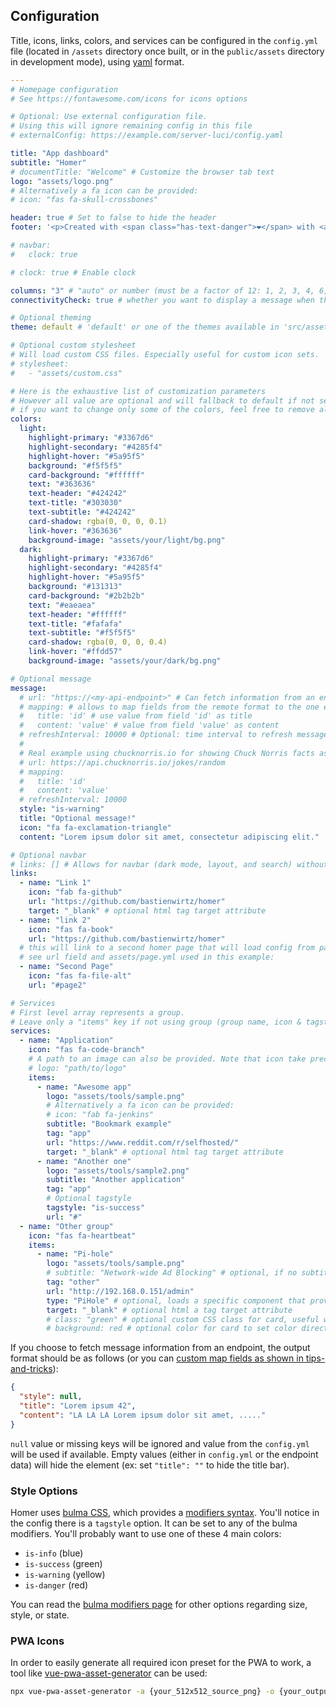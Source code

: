 ## Configuration

Title, icons, links, colors, and services can be configured in the `config.yml` file (located in `/assets` directory once built, or in the `public/assets` directory in development mode), using [yaml](http://yaml.org/) format.

```yaml
---
# Homepage configuration
# See https://fontawesome.com/icons for icons options

# Optional: Use external configuration file. 
# Using this will ignore remaining config in this file
# externalConfig: https://example.com/server-luci/config.yaml

title: "App dashboard"
subtitle: "Homer"
# documentTitle: "Welcome" # Customize the browser tab text
logo: "assets/logo.png"
# Alternatively a fa icon can be provided:
# icon: "fas fa-skull-crossbones"

header: true # Set to false to hide the header
footer: '<p>Created with <span class="has-text-danger">❤️</span> with <a href="https://bulma.io/">bulma</a>, <a href="https://vuejs.org/">vuejs</a> & <a href="https://fontawesome.com/">font awesome</a> // Fork me on <a href="https://github.com/bastienwirtz/homer"><i class="fab fa-github-alt"></i></a></p>' # set false if you want to hide it.

# navbar:
#   clock: true

# clock: true # Enable clock

columns: "3" # "auto" or number (must be a factor of 12: 1, 2, 3, 4, 6, 12)
connectivityCheck: true # whether you want to display a message when the apps are not accessible anymore (VPN disconnected for example)

# Optional theming
theme: default # 'default' or one of the themes available in 'src/assets/themes'.

# Optional custom stylesheet
# Will load custom CSS files. Especially useful for custom icon sets.
# stylesheet:
#   - "assets/custom.css"

# Here is the exhaustive list of customization parameters
# However all value are optional and will fallback to default if not set.
# if you want to change only some of the colors, feel free to remove all unused key.
colors:
  light:
    highlight-primary: "#3367d6"
    highlight-secondary: "#4285f4"
    highlight-hover: "#5a95f5"
    background: "#f5f5f5"
    card-background: "#ffffff"
    text: "#363636"
    text-header: "#424242"
    text-title: "#303030"
    text-subtitle: "#424242"
    card-shadow: rgba(0, 0, 0, 0.1)
    link-hover: "#363636"
    background-image: "assets/your/light/bg.png"
  dark:
    highlight-primary: "#3367d6"
    highlight-secondary: "#4285f4"
    highlight-hover: "#5a95f5"
    background: "#131313"
    card-background: "#2b2b2b"
    text: "#eaeaea"
    text-header: "#ffffff"
    text-title: "#fafafa"
    text-subtitle: "#f5f5f5"
    card-shadow: rgba(0, 0, 0, 0.4)
    link-hover: "#ffdd57"
    background-image: "assets/your/dark/bg.png"

# Optional message
message:
  # url: "https://<my-api-endpoint>" # Can fetch information from an endpoint to override value below.
  # mapping: # allows to map fields from the remote format to the one expected by Homer
  #   title: 'id' # use value from field 'id' as title
  #   content: 'value' # value from field 'value' as content
  # refreshInterval: 10000 # Optional: time interval to refresh message
  #
  # Real example using chucknorris.io for showing Chuck Norris facts as messages:
  # url: https://api.chucknorris.io/jokes/random
  # mapping:
  #   title: 'id'
  #   content: 'value'
  # refreshInterval: 10000
  style: "is-warning"
  title: "Optional message!"
  icon: "fa fa-exclamation-triangle"
  content: "Lorem ipsum dolor sit amet, consectetur adipiscing elit."

# Optional navbar
# links: [] # Allows for navbar (dark mode, layout, and search) without any links
links:
  - name: "Link 1"
    icon: "fab fa-github"
    url: "https://github.com/bastienwirtz/homer"
    target: "_blank" # optional html tag target attribute
  - name: "link 2"
    icon: "fas fa-book"
    url: "https://github.com/bastienwirtz/homer"
  # this will link to a second homer page that will load config from page2.yml and keep default config values as in config.yml file
  # see url field and assets/page.yml used in this example:
  - name: "Second Page"
    icon: "fas fa-file-alt"
    url: "#page2"

# Services
# First level array represents a group.
# Leave only a "items" key if not using group (group name, icon & tagstyle are optional, section separation will not be displayed).
services:
  - name: "Application"
    icon: "fas fa-code-branch"
    # A path to an image can also be provided. Note that icon take precedence if both icon and logo are set.
    # logo: "path/to/logo"
    items:
      - name: "Awesome app"
        logo: "assets/tools/sample.png"
        # Alternatively a fa icon can be provided:
        # icon: "fab fa-jenkins"
        subtitle: "Bookmark example"
        tag: "app"
        url: "https://www.reddit.com/r/selfhosted/"
        target: "_blank" # optional html tag target attribute
      - name: "Another one"
        logo: "assets/tools/sample2.png"
        subtitle: "Another application"
        tag: "app"
        # Optional tagstyle
        tagstyle: "is-success"
        url: "#"
  - name: "Other group"
    icon: "fas fa-heartbeat"
    items:
      - name: "Pi-hole"
        logo: "assets/tools/sample.png"
        # subtitle: "Network-wide Ad Blocking" # optional, if no subtitle is defined, PiHole statistics will be shown
        tag: "other"
        url: "http://192.168.0.151/admin"
        type: "PiHole" # optional, loads a specific component that provides extra features. MUST MATCH a file name (without file extension) available in `src/components/services`
        target: "_blank" # optional html a tag target attribute
        # class: "green" # optional custom CSS class for card, useful with custom stylesheet
        # background: red # optional color for card to set color directly without custom stylesheet
```

If you choose to fetch message information from an endpoint, the output format should be as follows (or you can [custom map fields as shown in tips-and-tricks](./tips-and-tricks.md#mapping-fields)):

```json
{
  "style": null,
  "title": "Lorem ipsum 42",
  "content": "LA LA LA Lorem ipsum dolor sit amet, ....."
}
```

`null` value or missing keys will be ignored and value from the `config.yml` will be used if available.
Empty values (either in `config.yml` or the endpoint data) will hide the element (ex: set `"title": ""` to hide the title bar).

### Style Options

Homer uses [bulma CSS](https://bulma.io/), which provides a [modifiers syntax](https://bulma.io/documentation/modifiers/syntax/). You'll notice in the config there is a `tagstyle` option. It can be set to any of the bulma modifiers. You'll probably want to use one of these 4 main colors:

- `is-info` (blue)
- `is-success` (green)
- `is-warning` (yellow)
- `is-danger` (red)

You can read the [bulma modifiers page](https://bulma.io/documentation/modifiers/syntax/) for other options regarding size, style, or state.

### PWA Icons

In order to easily generate all required icon preset for the PWA to work, a tool like [vue-pwa-asset-generator](https://www.npmjs.com/package/vue-pwa-asset-generator) can be used:

```bash
npx vue-pwa-asset-generator -a {your_512x512_source_png} -o {your_output_folder}
```
